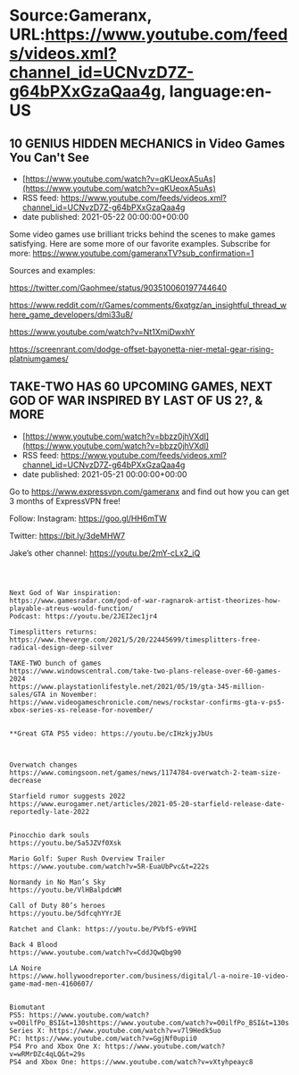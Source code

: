 # Source:Gameranx, URL:https://www.youtube.com/feeds/videos.xml?channel_id=UCNvzD7Z-g64bPXxGzaQaa4g, language:en-US

## 10 GENIUS HIDDEN MECHANICS in Video Games You Can't See
 - [https://www.youtube.com/watch?v=qKUeoxA5uAs](https://www.youtube.com/watch?v=qKUeoxA5uAs)
 - RSS feed: https://www.youtube.com/feeds/videos.xml?channel_id=UCNvzD7Z-g64bPXxGzaQaa4g
 - date published: 2021-05-22 00:00:00+00:00

Some video games use brilliant tricks behind the scenes to make games satisfying. Here are some more of our favorite examples.
Subscribe for more: https://www.youtube.com/gameranxTV?sub_confirmation=1


Sources and examples: 


https://twitter.com/Gaohmee/status/903510060197744640

https://www.reddit.com/r/Games/comments/6xqtgz/an_insightful_thread_where_game_developers/dmi33u8/

https://www.youtube.com/watch?v=Nt1XmiDwxhY


https://screenrant.com/dodge-offset-bayonetta-nier-metal-gear-rising-platniumgames/

## TAKE-TWO HAS 60 UPCOMING GAMES, NEXT GOD OF WAR INSPIRED BY LAST OF US 2?, & MORE
 - [https://www.youtube.com/watch?v=bbzz0jhVXdI](https://www.youtube.com/watch?v=bbzz0jhVXdI)
 - RSS feed: https://www.youtube.com/feeds/videos.xml?channel_id=UCNvzD7Z-g64bPXxGzaQaa4g
 - date published: 2021-05-21 00:00:00+00:00

Go to https://www.expressvpn.com/gameranx and find out how you can get 3 months of ExpressVPN free!


Follow:
 Instagram: https://goo.gl/HH6mTW​​​​​​​

Twitter: https://bit.ly/3deMHW7​​​​​​​

Jake’s other channel:
https://youtu.be/2mY-cLx2_iQ



 ~~~~STORIES~~~~



Next God of War inspiration:
https://www.gamesradar.com/god-of-war-ragnarok-artist-theorizes-how-playable-atreus-would-function/
Podcast: https://youtu.be/2JEI2ec1jr4

Timesplitters returns:
https://www.theverge.com/2021/5/20/22445699/timesplitters-free-radical-design-deep-silver

TAKE-TWO bunch of games
https://www.windowscentral.com/take-two-plans-release-over-60-games-2024
https://www.playstationlifestyle.net/2021/05/19/gta-345-million-sales/GTA in November: https://www.videogameschronicle.com/news/rockstar-confirms-gta-v-ps5-xbox-series-xs-release-for-november/


**Great GTA PS5 video: https://youtu.be/cIHzkjyJbUs



Overwatch changes
https://www.comingsoon.net/games/news/1174784-overwatch-2-team-size-decrease

Starfield rumor suggests 2022
https://www.eurogamer.net/articles/2021-05-20-starfield-release-date-reportedly-late-2022


Pinocchio dark souls
https://youtu.be/5a5JZVf0Xsk

Mario Golf: Super Rush Overview Trailer
https://www.youtube.com/watch?v=5R-EuaUbPvc&t=222s

Normandy in No Man’s Sky
https://youtu.be/VlHBalpdcWM

Call of Duty 80’s heroes
https://youtu.be/5dfcqhYYrJE

Ratchet and Clank: https://youtu.be/PVbfS-e9VHI

Back 4 Blood
https://www.youtube.com/watch?v=CddJQwQbg90

LA Noire
https://www.hollywoodreporter.com/business/digital/l-a-noire-10-video-game-mad-men-4160607/


Biomutant
PS5: https://www.youtube.com/watch?v=O0ilfPo_BSI&t=130shttps://www.youtube.com/watch?v=O0ilfPo_BSI&t=130s
Series X: https://www.youtube.com/watch?v=v7l9Hedk5uo
PC: https://www.youtube.com/watch?v=GgjNf0upii0
PS4 Pro and Xbox One X: https://www.youtube.com/watch?v=wRMrDZc4qLQ&t=29s
PS4 and Xbox One: https://www.youtube.com/watch?v=vXtyhpeayc8

